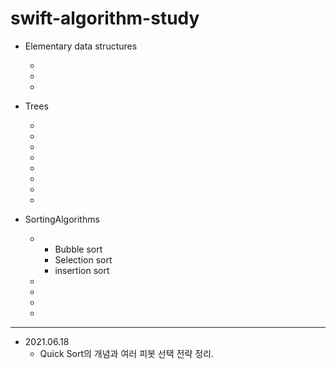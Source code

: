 # swift-algorithm-study

- Elementary data structures

  - [Stack]: (ElementaryDataStructures/Stack/)

  - [LinkedList]: (ElementaryDataStructures/LinkedList/)

  - [Queue]: (ElementaryDataStructures/Queue/)

- Trees

  - [Tree]: (Trees/GeneralPurposeTree/)

  - [BinaryTree]: (Trees/BinaryTree/)

  - [BinarySearch]: (Trees/BinarySearch/)

  - [BinarySearchTree]: (Trees/BinarySearchTree/)

  - [AVLTree]: (Trees/AVLTree/)

  - [Trie]: (Trees/Trie/)

  - [Heap]: (Trees/Heap/)

  - [PriorityQueue]: (Trees/PriorityQueue/)

- SortingAlgorithms

  - [O(n^2)-Sorting-Algorithms]: (SortingAlgorithms/O(n^2)Sorting/)	"O(n^2) Sorting Algorithms"
    - Bubble sort
    - Selection sort
    - insertion sort
    
  - [Merge Sort]: (SortingAlgorithms/MergeSort/)
  
  - [Radix Sort]: (SortingAlgorithms/RadixSort/)
  
  - [Heap Sort]: (SortingAlgorithms/HeapSort/)
  
  - [Quick Sort]: (SortingAlgorithms/QuickSort/)


---

- 2021.06.18
  - Quick Sort의 개념과 여러 피봇 선택 전략 정리.

